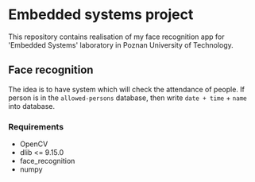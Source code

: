 # Embedded systems project
This repository contains realisation of my face recognition app for 'Embedded Systems' laboratory in Poznan University of Technology.

## Face recognition
The idea is to have system which will check the attendance of people. If person is in the `allowed-persons` database, then write `date + time` + `name` into database.

### Requirements
* OpenCV
* dlib <= 9.15.0
* face_recognition
* numpy
